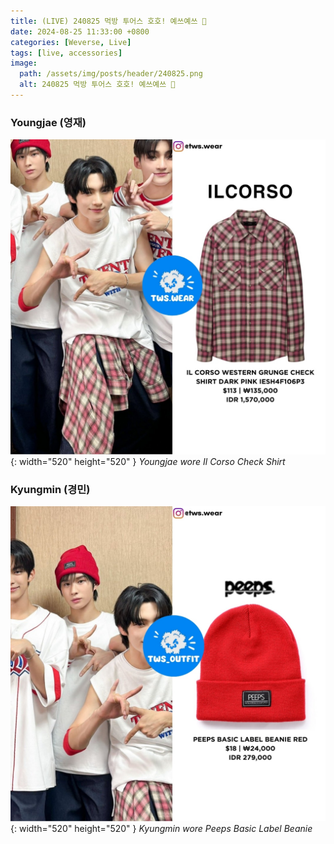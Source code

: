 ```yaml
---
title: (LIVE) 240825 먹방 투어스 호호! 예쓰예쓰 🚂
date: 2024-08-25 11:33:00 +0800
categories: [Weverse, Live]
tags: [live, accessories]
image:
  path: /assets/img/posts/header/240825.png
  alt: 240825 먹방 투어스 호호! 예쓰예쓰 🚂
---
```


### Youngjae (영재)

![Desktop View](/assets/img/posts/weverse-live/240825-youngjae.jpg){: width="520" height="520" }
_Youngjae wore Il Corso Check Shirt_

### Kyungmin (경민)

![Desktop View](/assets/img/posts/weverse-live/240825-kyungmin.jpg){: width="520" height="520" }
_Kyungmin wore Peeps Basic Label Beanie_